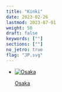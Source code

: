 ```yaml
---
title: "Kinki"
date: 2023-02-26
lastmod: 2023-07-01
weight: 50
draft: false
keywords: [""]
sections: [""]
no_jetro: true
flag: "JP.svg"
---
```


<ul class="flag-list-japan">
    <li data-nav-id="https://geopinning.space/rule/asia/japan/kinki/osaka/" title="Osaka" class="">
        <p><a href="https://geopinning.space/rule/asia/japan/kinki/osaka/" class="flag-link">
            <img src="https://geopinning.space/flags/Osaka.svg" alt="Osaka" class="flag-img-link" oncontextmenu="return false;"></a></p>
        <p><a href="https://geopinning.space/rule/asia/japan/kinki/osaka/" class="flag-link">Osaka</a></p>
    </li>
</ul>
